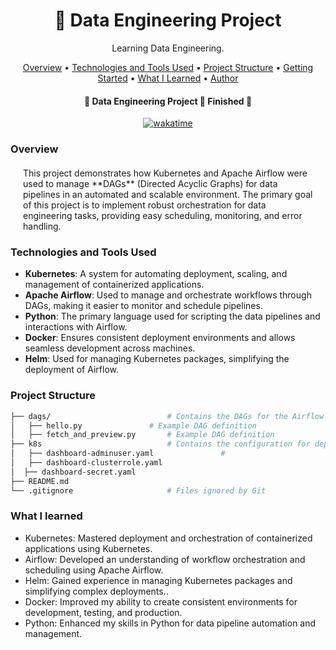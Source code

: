 <h1 align="center">🚗 Data Engineering Project</h1>
<p align="center" id="objetivo">Learning Data Engineering. 
</p> 

<p align="center">
 <a href="#overview">Overview</a> •
 <a href="#features">Technologies and Tools Used</a> •
 <a href="#roadmap">Project Structure</a> • 
 <a href="#tecnologias">Getting Started</a> • 
 <a href="#learned">What I Learned</a> •
 <a href="#author">Author</a>
</p>

<h4 align="center"> 
	🚧  Data Engineering Project 🚀 Finished  🚧 
</h4>

<div align="center">
	<a href="https://wakatime.com/badge/user/8028aaab-232d-4832-8b66-f103e1d713b9/project/19e4d374-1f72-4f92-8ff9-385577530404"><img src="https://wakatime.com/badge/user/8028aaab-232d-4832-8b66-f103e1d713b9/project/19e4d374-1f72-4f92-8ff9-385577530404.svg" alt="wakatime"></a>
</div>

### Overview

<div style='margin: 20px' id="overview">
This project demonstrates how Kubernetes and Apache Airflow were used to manage **DAGs** (Directed Acyclic Graphs) for data pipelines in an automated and scalable environment. The primary goal of this project is to implement robust orchestration for data engineering tasks, providing easy scheduling, monitoring, and error handling.
</div>

### Technologies and Tools Used

<div id="features">

- **Kubernetes**: A system for automating deployment, scaling, and management of containerized applications.
- **Apache Airflow**: Used to manage and orchestrate workflows through DAGs, making it easier to monitor and schedule pipelines.
- **Python**: The primary language used for scripting the data pipelines and interactions with Airflow.
- **Docker**: Ensures consistent deployment environments and allows seamless development across machines.
- **Helm**: Used for managing Kubernetes packages, simplifying the deployment of Airflow.

</div>

<div id="roadmap">

### Project Structure

```bash
├── dags/                          # Contains the DAGs for the Airflow scheduler
│   ├── hello.py	           # Example DAG definition
│   ├── fetch_and_preview.py       # Example DAG definition
├── k8s                            # Contains the configuration for deploying Airflow using Helm
│   ├── dashboard-adminuser.yaml	           # 
│   ├── dashboard-clusterrole.yaml       
│  ├── dashboard-secret.yaml 
├── README.md                      
└── .gitignore                     # Files ignored by Git

```
</div>

### What I learned
	
- Kubernetes: Mastered deployment and orchestration of containerized applications using Kubernetes.
- Airflow: Developed an understanding of workflow orchestration and scheduling using Apache Airflow.
- Helm: Gained experience in managing Kubernetes packages and simplifying complex deployments..
- Docker: Improved my ability to create consistent environments for development, testing, and production.
- Python: Enhanced my skills in Python for data pipeline automation and management.

